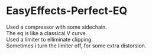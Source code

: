# EasyEffects-Perfect-EQ

Used a compressor with some sidechain.\
The eq is like a classical V curve.\
Used a limiter to elliminate clipping.\
Sometimes i turn the limiter off, for some extra distorsion.

